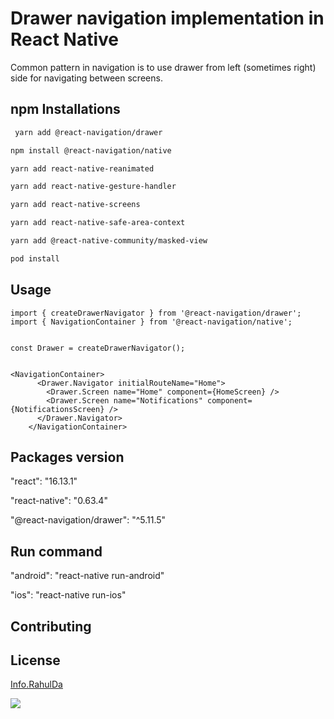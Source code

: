 # Drawer navigation implementation in React Native

Common pattern in navigation is to use drawer from left (sometimes right) side for navigating between screens.


## npm Installations

```bash
 yarn add @react-navigation/drawer
```
```bash
npm install @react-navigation/native
```
```bash
yarn add react-native-reanimated
```

```bash
yarn add react-native-gesture-handler
```
```bash
yarn add react-native-screens
```
```bash
yarn add react-native-safe-area-context
```
```bash
yarn add @react-native-community/masked-view
```
```bash
pod install
```


## Usage

```react-native
import { createDrawerNavigator } from '@react-navigation/drawer';
import { NavigationContainer } from '@react-navigation/native';


const Drawer = createDrawerNavigator();


<NavigationContainer>
      <Drawer.Navigator initialRouteName="Home">
        <Drawer.Screen name="Home" component={HomeScreen} />
        <Drawer.Screen name="Notifications" component={NotificationsScreen} />
      </Drawer.Navigator>
    </NavigationContainer>

```
## Packages version
 "react": "16.13.1"
 
 "react-native": "0.63.4"
 
 "@react-navigation/drawer": "^5.11.5"
 
## Run command
 "android": "react-native run-android"
 
 "ios": "react-native run-ios"
 
 
## Contributing


## License
[Info.RahulDa](https://)

![](https://media.giphy.com/media/sv0iKcCrVskhlEzpXn/giphy.gif)


